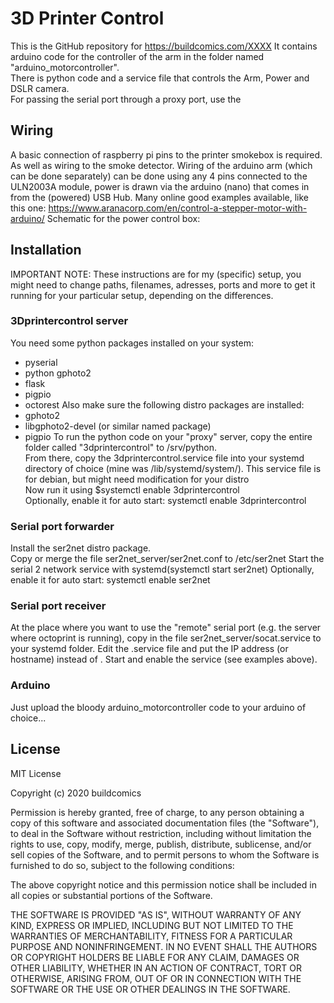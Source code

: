 # 3D Printer Control
This is the GitHub repository for https://buildcomics.com/XXXX
It contains arduino code for the controller of the arm in the folder named "arduino_motorcontroller".\
There is python code and a service file that controls the Arm, Power and DSLR camera.\
For passing the serial port through a proxy port, use the

## Wiring
A basic connection of raspberry pi pins to the printer smokebox is required. As well as wiring to the smoke detector.
Wiring of the arduino arm (which can be done separately) can be done using any 4 pins connected to the ULN2003A module, power is drawn via the arduino (nano) that comes in from the (powered) USB Hub. Many online good examples available, like this one: https://www.aranacorp.com/en/control-a-stepper-motor-with-arduino/
Schematic for the power control box:

## Installation
IMPORTANT NOTE: These instructions are for my (specific) setup, you might need to change paths, filenames, adresses, ports and more to get it running for your particular setup, depending on the differences.
### 3Dprintercontrol server
You need some python packages installed on your system:
- pyserial
- python gphoto2
- flask
- pigpio
- octorest
Also make sure the following distro packages are installed:
- gphoto2
- libgphoto2-devel (or similar named package)
- pigpio
To run the python code on your "proxy" server, copy the entire folder called "3dprintercontrol"  to /srv/python.\
From there, copy the 3dprintercontrol.service file into your systemd directory of choice (mine was /lib/systemd/system/). This service file is for debian, but might need modification for your distro\
Now run it using $systemctl enable 3dprintercontrol\
Optionally, enable it for auto start: systemctl enable 3dprintercontrol

### Serial port forwarder
Install the ser2net distro package. \
Copy or merge the file ser2net_server/ser2net.conf to /etc/ser2net
Start the serial 2 network service with systemd(systemctl start ser2net)
Optionally, enable it for auto start: systemctl enable ser2net

### Serial port receiver
At the place where you want to use the "remote"  serial port (e.g. the server where octoprint is running), copy in the file ser2net_server/socat.service to your systemd folder. Edit the .service file and put the IP address (or hostname) instead of <IPADDRESS>.
Start and enable the service (see examples above).

### Arduino
Just upload the bloody arduino_motorcontroller code to your arduino of choice...

## License
MIT License

Copyright (c) 2020 buildcomics

Permission is hereby granted, free of charge, to any person obtaining a copy
of this software and associated documentation files (the "Software"), to deal
in the Software without restriction, including without limitation the rights
to use, copy, modify, merge, publish, distribute, sublicense, and/or sell
copies of the Software, and to permit persons to whom the Software is
furnished to do so, subject to the following conditions:

The above copyright notice and this permission notice shall be included in all
copies or substantial portions of the Software.

THE SOFTWARE IS PROVIDED "AS IS", WITHOUT WARRANTY OF ANY KIND, EXPRESS OR
IMPLIED, INCLUDING BUT NOT LIMITED TO THE WARRANTIES OF MERCHANTABILITY,
FITNESS FOR A PARTICULAR PURPOSE AND NONINFRINGEMENT. IN NO EVENT SHALL THE
AUTHORS OR COPYRIGHT HOLDERS BE LIABLE FOR ANY CLAIM, DAMAGES OR OTHER
LIABILITY, WHETHER IN AN ACTION OF CONTRACT, TORT OR OTHERWISE, ARISING FROM,
OUT OF OR IN CONNECTION WITH THE SOFTWARE OR THE USE OR OTHER DEALINGS IN THE
SOFTWARE.
